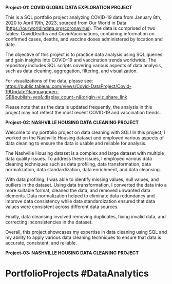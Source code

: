 **Project-01: COVID GLOBAL DATA EXPLORATION PROJECT**

This is a SQL portfolio project analyzing COVID-19 data from January 8th, 2020 to April 19th, 2023, sourced from Our World in Data (https://ourworldindata.org/coronavirus). The data is comprised of two tables: CovidDeaths and CovidVaccinations, containing information on confirmed cases, deaths, and vaccine doses administered by location and date.

The objective of this project is to practice data analysis using SQL queries and gain insights into COVID-19 and vaccination trends worldwide. The repository includes SQL scripts covering various aspects of data analysis, such as data cleaning, aggregation, filtering, and visualization.

For visualizations of the data, please see: https://public.tableau.com/views/Covid-DataProject/Covid-19Update?:language=en-GB&publish=yes&:display_count=n&:origin=viz_share_link

Please note that as the data is updated frequently, the analysis in this project may not reflect the most recent COVID-19 and vaccination trends.

**Project-02: NASHVILLE HOUSING DATA CLEANING PROJECT**

Welcome to my portfolio project on data cleaning with SQL! In this project, I worked on the Nashville Housing dataset and employed various aspects of data cleaning to ensure the data is usable and reliable for analysis.

The Nashville Housing dataset is a complex and large dataset with multiple data quality issues. To address these issues, I employed various data cleaning techniques such as data profiling, data transformation, data normalization, data standardization, data enrichment, and data cleansing.

With data profiling, I was able to identify missing values, null values, and outliers in the dataset. Using data transformation, I converted the data into a more suitable format, cleaned the data, and removed unwanted data elements. Data normalization helped to eliminate data redundancy and improve data consistency while data standardization ensured that data values were consistent across different data sources.

Finally, data cleansing involved removing duplicates, fixing invalid data, and correcting inconsistencies in the dataset.

Overall, this project showcases my expertise in data cleaning using SQL and my ability to apply various data cleaning techniques to ensure that data is accurate, consistent, and reliable. 

**Project-03: NASHVILLE HOUSING DATA CLEANING PROJECT**












# PortfolioProjects #DataAnalytics
